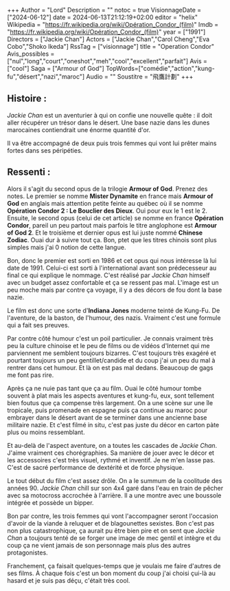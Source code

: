 +++
Author = "Lord"
Description = ""
notoc = true
VisionnageDate = ["2024-06-12"]
date = 2024-06-13T21:12:19+02:00
editor = "helix"
Wikipedia = "https://fr.wikipedia.org/wiki/Opération_Condor_(film)"
Imdb = "https://fr.wikipedia.org/wiki/Opération_Condor_(film)"
year = ["1991"]
Directors = ["Jackie Chan"]
Actors = ["Jackie Chan","Carol Cheng","Eva Cobo","Shoko Ikeda"]
RssTag = ["visionnage"]
title = "Operation Condor"
Avis_possibles = ["nul","long","court","oneshot","meh","cool","excellent","parfait"]
Avis = ["cool"] 
Saga = ["Armour of God"]
TopWords=["comédie","action","kung-fu","désert","nazi","maroc"]
Audio = ""
Soustitre = "飛鷹計劃"
+++
## Histoire : 
*Jackie Chan* est un aventurier à qui on confie une nouvelle quête : il doit aller récupérer un trésor dans le désert.
Une base nazie dans les dunes marocaines contiendrait une énorme quantité d'or.

Il va être accompagné de deux puis trois femmes qui vont lui prêter mains fortes dans ses péripéties.

## Ressenti :
Alors il s'agit du second opus de la trilogie **Armour of God**.
Prenez des notes.
Le premier se nomme **Mister Dynamite** en france mais **Armour of God** en anglais mais attention petite feinte au québec où il se nomme **Opération Condor 2 : Le Bouclier des Dieux**.
Oui pour eux le 1 est le 2.
Ensuite, le second opus (celui de cet article) se nomme en france **Opération Condor**, pareil un peu partout mais parfois le titre anglophone est **Armour of God 2**.
Et le troisième et dernier opus est lui juste nommé **Chinese Zodiac**.
Ouai dur à suivre tout ça.
Bon, ptet que les titres chinois sont plus simples mais j'ai 0 notion de cette langue.

Bon, donc le premier est sorti en 1986 et cet opus qui nous intéresse là lui date de 1991.
Celui-ci est sorti à l'international avant son prédecesseur au final ce qui explique le nommage.
C'est réalisé par *Jackie Chan* himself avec un budget assez confortable et ça se ressent pas mal.
L'image est un peu moche mais par contre ça voyage, il y a des décors de fou dont la base nazie.

Le film est donc une sorte d'**Indiana Jones** moderne teinté de Kung-Fu.
De l'aventure, de la baston, de l'humour, des nazis.
Vraiment c'est une formule qui a fait ses preuves.

Par contre côté humour c'est un poil particulier.
Je connais vraiment très peu la culture chinoise et le peu de films ou de vidéos d'Internet qui me parviennent me semblent toujours bizarres.
C'est toujours très exagéré et pourtant toujours un peu gentillet/candide et du coup j'ai un peu du mal à rentrer dans cet humour.
Et là on est pas mal dedans.
Beaucoup de gags me font pas rire.

Après ça ne nuie pas tant que ça au film.
Ouai le côté humour tombe souvent à plat mais les aspects aventures et kung-fu, eux, sont tellement bien foutus que ça compense très largement.
On a une scène sur une île tropicale, puis promenade en espagne puis ça continue au maroc pour embrayer dans le désert avant de se terminer dans une ancienne base militaire nazie.
Et c'est filmé in situ, c'est pas juste du décor en carton pàte plus ou moins ressemblant.

Et au-delà de l'aspect aventure, on a toutes les cascades de *Jackie Chan*.
J'aime vraiment ces chorégraphies.
Sa manière de jouer avec le décor et les accessoires c'est très visuel, rythmé et inventif.
Je ne m'en lasse pas.
C'est de sacré performance de dextérité et de force physique.

Le tout début du film c'est assez drôle.
On a le summum de la coolitude des années 90.
*Jackie Chan* chill sur son 4x4 garé dans l'eau en train de pêcher avec sa motocross accrochée à l'arrière.
Il a une montre avec une boussole intégrée et possède un bipper.

Bon par contre, les trois femmes qui vont l'accompagner seront l'occasion d'avoir de la viande à reluquer et de blagounettes sexistes.
Bon c'est pas non plus catastrophique, ça aurait pu être bien pire et on sent que *Jackie Chan* a toujours tenté de se forger une image de mec gentil et intègre et du coup ça ne vient jamais de son personnage mais plus des autres protagonistes.

Franchement, ça faisait quelques-temps que je voulais me faire d'autres de ses films.
À chaque fois c'est un bon moment du coup j'ai choisi çui-là au hasard et je suis pas déçu, c'était très cool.
